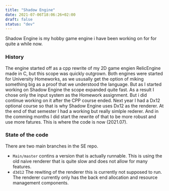 ```yaml
---
title: "Shadow Engine"
date: 2021-07-06T18:06:26+02:00
draft: false
status: "dev"
---
```


Shadow Engine is my hobby game engine i have been working on for for quite a while now.

### History
The engine started off as a cpp rewrite of my 2D game engien RelicEngine made in C, but this scope was quickly outgrown. Both engines were started for University Homeworks, as we ususally get the option of miking something big as a proof that we understood the language. But as I started working on Shadow Engine the scope expanded quite fast. As a result I chose only the input system as the Homework assignment. But i did continue working on it after the CPP course ended. Next year I had a Dx12 optional course so that is why Shadow Engine uses Dx12 as the renderer. At the end of that semester I had a working but really simlple rederer. And in the comming months I did start the rewrite of that to be more robust and use more fatures. This is where the code is now (2021.07).

### State of the code
There are two main branches in the SE repo. 
 - ``Main/master`` contins a version that is actually runnable. This is using the old naive renderer that is quite slow and does not allow for many features.
 - ``d3d12`` The rewiting of the renderer this is currently not supposed to run. The renderer currently only has the back end allocation and resource management components.